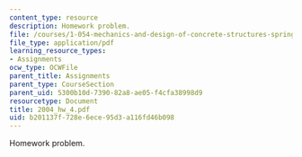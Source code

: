 ```yaml
---
content_type: resource
description: Homework problem.
file: /courses/1-054-mechanics-and-design-of-concrete-structures-spring-2004/b201137f728e6ece95d3a116fd46b098_2004_hw_4.pdf
file_type: application/pdf
learning_resource_types:
- Assignments
ocw_type: OCWFile
parent_title: Assignments
parent_type: CourseSection
parent_uid: 5300b10d-7390-82a8-ae05-f4cfa38998d9
resourcetype: Document
title: 2004_hw_4.pdf
uid: b201137f-728e-6ece-95d3-a116fd46b098
---
```

Homework problem.